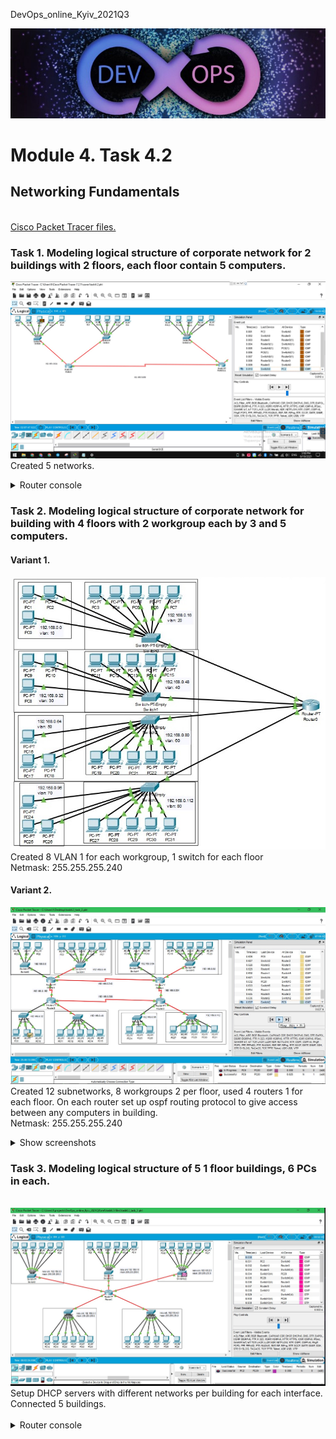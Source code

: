 <p>DevOps_online_Kyiv_2021Q3</p>

<img src="img/devops_head.jpg" alt="DevOps">

<h1>Module 4. Task 4.2</h1>
<h2>Networking Fundamentals</h2>
<br>
<a href="https://github.com/vurdaLUCK/DevOps_online_Kyiv_2021Q3/tree/main/m4/task4.2/files" title="Files">Cisco Packet Tracer files.</a>

<h3>Task 1. Modeling logical structure of corporate network for 2 buildings with 2 floors, each floor contain 5 computers.</h3>

<p>
<img src="img/task4.2_task_1.jpg" alt="Task 1">
<br>
Created 5 networks.
<br>
</p>
<details>
<summary>Router console</summary>
<p>
Router>en<br>
Router#conf t<br>
Enter configuration commands, one per line.  End with CNTL/Z.<br>
Router(config)#int f0/0<br>
Router(config-if)#ip add 192.168.0.33 255.255.255.240<br>
Router(config-if)#no shut<br>
Router(config-if)#<br>
%LINK-5-CHANGED: Interface FastEthernet0/0, changed state to up<br>
%LINEPROTO-5-UPDOWN: Line protocol on Interface FastEthernet0/0, changed state to up<br>
</p>
</details>

<h3>Task 2. Modeling logical structure of corporate network for building with 4 floors with 2 workgroup each by 3 and 5 computers.</h3>
<h4>Variant 1.</h4>
<p>
<img src="img/task4.2_task_2.jpg" alt="Task 2">
<br>
Created 8 VLAN 1 for each workgroup, 1 switch for each floor
<br>
Netmask: 255.255.255.240
</p>


<h4>Variant 2.</h4>
<p>
<img src="img/task4.2_task_2_var2.jpg" alt="Task 2">
<br>
Created 12 subnetworks, 8 workgroups 2 per floor, used 4 routers 1 for each floor. On each router set up ospf routing protocol to give access between any computers in building.
<br>
Netmask: 255.255.255.240
</p>
<details>
<summary>Show screenshots</summary>
<p>
<img src="img/task4.2_task_2(1)_var2.jpg" alt="Task 2(1)">
<br>
Ping to few computers in different subnetworks.
</p>

<details>
<summary>Setting up OSPF routing protocol</summary>
<p>
Router>en<br>
Router#conf t<br>
Enter configuration commands, one per line.  End with CNTL/Z.<br>
Router(config)#rou<br>
Router(config)#router ospf 3<br>
Router(config-router)#network 192.168.0.224 0.0.0.15 area 0<br>
Router(config-router)#network 192.168.0.112 0.0.0.15 area 0<br>
Router(config-router)#network 192.168.0.96 0.0.0.15 area 0<br>
Router(config-router)#network 192.168.0.208 0.0.0.15 area 0<br>
Router(config-router)#<br>
</p>
</details>
</details>

<h3>Task 3. Modeling logical structure of 5 1 floor buildings, 6 PCs in each.</h3>
<br>
<img src="img/task4.2_task_3.jpg" alt="Task 3">
<br>
Setup DHCP servers with different networks per building for each interface. Connected 5 buildings.
<br>
<br>
<details>
<summary>Router console</summary>
<p>

Router>en<br>
Router#conf t<br>
Enter configuration commands, one per line.  End with CNTL/Z.<br>
Router(config)#int fa4/0<br>
Router(config-if)#ip add 192.168.0.1 255.255.255.0<br>
Router(config-if)#no shut<br>
Router(config-if)#ex<br>
Router(config)#ip dhcp pool MY_LAN<br>
Router(dhcp-config)#network 192.168.0.0 255.255.255.0<br>
Router(dhcp-config)#def<br>
Router(dhcp-config)#default-router 192.168.0.1<br>
Router(dhcp-config)#dn<br>
Router(dhcp-config)#dns-server 192.168.0.10<br>
Router(dhcp-config)#ex<br>
Router(config)#ip dhcp ex<br>
Router(config)#ip dhcp excluded-address 192.168.0.1 192.168.0.10<br>
Router(config)#<br>
</p>
</details>
